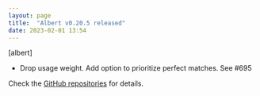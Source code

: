 ```yaml
---
layout: page
title:  "Albert v0.20.5 released"
date: 2023-02-01 13:54
---
```


[albert]
* Drop usage weight. Add option to prioritize perfect matches. See #695

Check the [GitHub repositories](https://github.com/albertlauncher/albert/commits/v0.20.5) for details.
